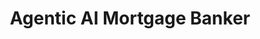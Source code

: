---
layout: portfolio
type: project
title: Agentic AI Mortgage Banker
description: Mortgage bankers are licensed professionals, and they do a lot of things that aren't banking or require a license. I was the design leader on the team figuring out how to superpower mortgage bankers and clients with an agentic AI.
keys:
  project: RocketAgenticBanker
  company: rocket
preview:
    title: Agentic AI Mortgage Banker
    description: Mortgage bankers are licensed professionals, and they do a lot of things that aren't banking or require a license. I was the design leader on the team figuring out how to superpower mortgage bankers and clients with an agentic AI.
---